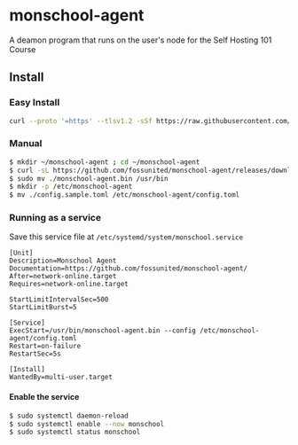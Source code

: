 # monschool-agent
A deamon program that runs on the user's node for the Self Hosting 101 Course

## Install

### Easy Install

```bash
curl --proto '=https' --tlsv1.2 -sSf https://raw.githubusercontent.com/fossunited/monschool-agent/main/install.sh | bash
```

### Manual

```bash
$ mkdir ~/monschool-agent ; cd ~/monschool-agent
$ curl -sL https://github.com/fossunited/monschool-agent/releases/download/v0.1.0/monschool-agent_0.1.0_linux_amd64.tar.gz | tar xz
$ sudo mv ./monschool-agent.bin /usr/bin
$ mkdir -p /etc/monschool-agent
$ mv ./config.sample.toml /etc/monschool-agent/config.toml
```

### Running as a service

Save this service file at `/etc/systemd/system/monschool.service`

```
[Unit]
Description=Monschool Agent
Documentation=https://github.com/fossunited/monschool-agent/
After=network-online.target
Requires=network-online.target

StartLimitIntervalSec=500
StartLimitBurst=5

[Service]
ExecStart=/usr/bin/monschool-agent.bin --config /etc/monschool-agent/config.toml
Restart=on-failure
RestartSec=5s

[Install]
WantedBy=multi-user.target
```

#### Enable the service

```bash
$ sudo systemctl daemon-reload
$ sudo systemctl enable --now monschool
$ sudo systemctl status monschool
```
